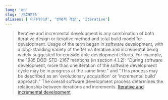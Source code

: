 ```yaml
---
lang: 'en'
slug: '/BC9F55'
aliases: ['이터레이션', '반복적 개발', 'Iterative']
---
```


> Iterative and incremental development is any combination of both iterative design or iterative method and total build model for development. Usage of the term began in software development, with a long-standing variety of the terms iterative and incremental being widely suggested for considerable development efforts. For example, the 1985 DOD-STD-2167 mentions (in section 4.1.2): "During software development, more than one iteration of the software development cycle may be in progress at the same time." and "This process may be described as an 'evolutionary acquisition' or 'incremental build' approach." The overall software development process determines the relationship between iterations and increments. [Iterative and incremental development](https://en.wikipedia.org/wiki/Iterative_and_incremental_development)

<head>
  <html lang="en-US"/>
</head>
